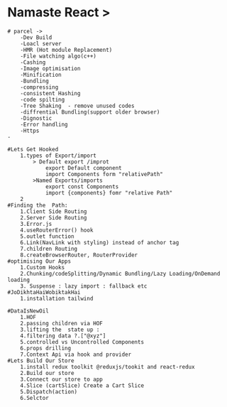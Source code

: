 # Namaste React >

    # parcel -> 
        -Dev Build 
        -Loacl server 
        -HMR (Hot module Replacement)
        -File watching algo(c++)
        -Cashing
        -Image optimisation 
        -Minification
        -Bundling
        -compressing
        -consistent Hashing
        -code spilting
        -Tree Shaking  - remove unused codes
        -diffrential Bundling(support older browser)
        -Dignostic 
        -Error handling
        -Https
    -

    #Lets Get Hooked
        1.types of Export/import
            > Default export /improt
                export Default component
                import Components form "relativePath"
            >Named Exports/imports
                export const Components
                import {components} fomr "relative Path"
        2
    #Finding the  Path:
        1.Client Side Routing
        2.Server Side Routing
        3.Error.js 
        4.useRouterError() hook
        5.outlet function 
        6.Link(NavLink with styling) instead of anchor tag
        7.children Routing
        8.createBrowserRouter, RouterProvider
    #optimising Our Apps
        1.Custom Hooks 
        2.Chunking/codeSplitting/Dynamic Bundling/Lazy Loading/OnDemand loading   
        3. Suspense : lazy import : fallback etc 
    #JoDikhtaHaiWobiktakHai
        1.installation tailwind
        
    #DataIsNewOil
        1.HOF
        2.passing children via HOF
        3.lifting the  state up :
        4.filtering data ?.["@xyz"] 
        5.controlled vs Uncontrolled Components
        6.props drilling
        7.Context Api via hook and provider
    #Lets Build Our Store 
        1.install redux toolkit @reduxjs/tookit and react-redux
        2.Build our store
        3.Connect our store to app
        4.Slice (cartSlice) Create a Cart Slice
        5.Dispatch(action)
        6.Selctor
        